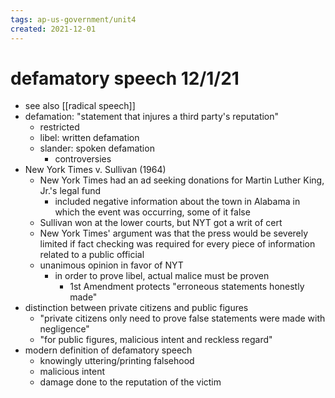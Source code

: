 ```yaml
---
tags: ap-us-government/unit4 
created: 2021-12-01
---
```


# defamatory speech 12/1/21

- see also [[radical speech]]
- defamation: "statement that injures a third party's reputation"
	- restricted
	- libel: written defamation
	- slander: spoken defamation
		- controversies
- New York Times v. Sullivan (1964)
	- New York Times had an ad seeking donations for Martin Luther King, Jr.'s legal fund
		- included negative information about the town in Alabama in which the event was occurring, some of it false
	- Sullivan won at the lower courts, but NYT got a writ of cert
	- New York Times' argument was that the press would be severely limited if fact checking was required for every piece of information related to a public official
	- unanimous opinion in favor of NYT
		- in order to prove libel, actual malice must be proven
			- 1st Amendment protects "erroneous statements honestly made"
- distinction between private citizens and public figures
	- "private citizens only need to prove false statements were made with negligence"
	- "for public figures, malicious intent and reckless regard"
- modern definition of defamatory speech
	- knowingly uttering/printing falsehood
	- malicious intent
	- damage done to the reputation of the victim 
